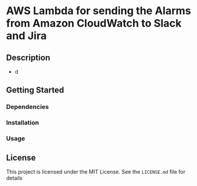 # AWS Lambda for sending the Alarms from Amazon CloudWatch to Slack and Jira

## Description

- d

## Getting Started

### Dependencies


### Installation


### Usage


## License

This project is licensed under the MIT License. See the `LICENSE.md` file for details
